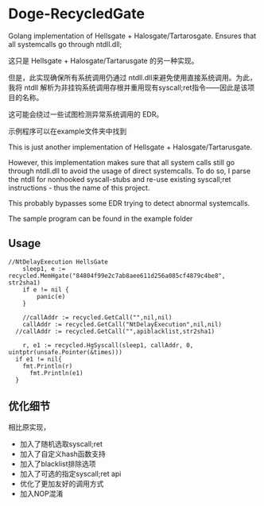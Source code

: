 # Doge-RecycledGate
Golang implementation of Hellsgate + Halosgate/Tartarosgate. Ensures that all systemcalls go through ntdll.dll; 

这只是 Hellsgate + Halosgate/Tartarusgate 的另一种实现。

但是，此实现确保所有系统调用仍通过 ntdll.dll来避免使用直接系统调用。为此，我将 ntdll 解析为非挂钩系统调用存根并重用现有syscall;ret指令——因此是该项目的名称。

这可能会绕过一些试图检测异常系统调用的 EDR。

示例程序可以在example文件夹中找到


This is just another implementation of Hellsgate + Halosgate/Tartarusgate.

However, this implementation makes sure that all system calls still go through ntdll.dll to avoid the usage of direct systemcalls. To do so, I parse the ntdll for nonhooked syscall-stubs and re-use existing syscall;ret instructions - thus the name of this project.

This probably bypasses some EDR trying to detect abnormal systemcalls.

The sample program can be found in the example folder

## Usage
```
//NtDelayExecution HellsGate
	sleep1, e := recycled.MemHgate("84804f99e2c7ab8aee611d256a085cf4879c4be8", str2sha1)
	if e != nil {
		panic(e)
	}

	//callAddr := recycled.GetCall("",nil,nil)
	callAddr := recycled.GetCall("NtDelayExecution",nil,nil)
  //callAddr := recycled.GetCall("",apiblacklist,str2sha1)

	r, e1 := recycled.HgSyscall(sleep1, callAddr, 0, uintptr(unsafe.Pointer(&times)))
  if e1 != nil{
    fmt.Println(r)
	  fmt.Println(e1)
  }
```

## 优化细节
相比原实现，

- 加入了随机选取syscall;ret
- 加入了自定义hash函数支持
- 加入了blacklist排除选项
- 加入了可选的指定syscall;ret api
- 优化了更加友好的调用方式
- 加入NOP混淆
